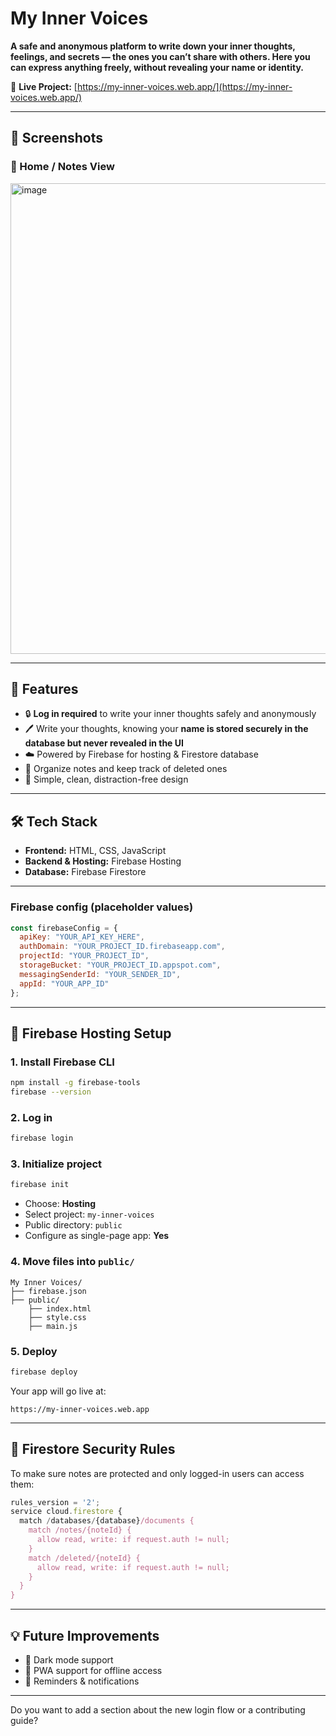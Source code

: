 # My Inner Voices

**A safe and anonymous platform to write down your inner thoughts, feelings, and secrets — the ones you can’t share with others.
Here you can express anything freely, without revealing your name or identity.**

🔗 **Live Project:** [https://my-inner-voices.web.app/](https://my-inner-voices.web.app/)

-----

## 📸 Screenshots

### 📝 Home / Notes View

<img width="1916" height="753" alt="image" src="https://github.com/user-attachments/assets/44a6f81a-50ec-479f-b3d6-79833eee8e56" />



-----

## 🚀 Features

  * 🔒 **Log in required** to write your inner thoughts safely and anonymously
  * 🖊️ Write your thoughts, knowing your **name is stored securely in the database but never revealed in the UI**
  * ☁️ Powered by Firebase for hosting & Firestore database
  * 📂 Organize notes and keep track of deleted ones
  * 📱 Simple, clean, distraction-free design

-----

## 🛠️ Tech Stack

  * **Frontend:** HTML, CSS, JavaScript
  * **Backend & Hosting:** Firebase Hosting
  * **Database:** Firebase Firestore

-----

### Firebase config (placeholder values)

```javascript
const firebaseConfig = {
  apiKey: "YOUR_API_KEY_HERE",
  authDomain: "YOUR_PROJECT_ID.firebaseapp.com",
  projectId: "YOUR_PROJECT_ID",
  storageBucket: "YOUR_PROJECT_ID.appspot.com",
  messagingSenderId: "YOUR_SENDER_ID",
  appId: "YOUR_APP_ID"
};
```

-----

## 🔧 Firebase Hosting Setup

### 1\. Install Firebase CLI

```bash
npm install -g firebase-tools
firebase --version
```

### 2\. Log in

```bash
firebase login
```

### 3\. Initialize project

```bash
firebase init
```

  * Choose: **Hosting**
  * Select project: `my-inner-voices`
  * Public directory: `public`
  * Configure as single-page app: **Yes**

### 4\. Move files into `public/`

```
My Inner Voices/
├── firebase.json
├── public/
    ├── index.html
    ├── style.css
    ├── main.js
```

### 5\. Deploy

```bash
firebase deploy
```

Your app will go live at:

```
https://my-inner-voices.web.app
```

-----

## 🔐 Firestore Security Rules

To make sure notes are protected and only logged-in users can access them:

```js
rules_version = '2';
service cloud.firestore {
  match /databases/{database}/documents {
    match /notes/{noteId} {
      allow read, write: if request.auth != null;
    }
    match /deleted/{noteId} {
      allow read, write: if request.auth != null;
    }
  }
}
```

-----

## 💡 Future Improvements

  * 🌙 Dark mode support
  * 📱 PWA support for offline access
  * 🔔 Reminders & notifications

-----

Do you want to add a section about the new login flow or a contributing guide?
